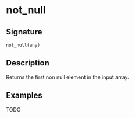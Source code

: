 # not_null

## Signature

`not_null(any)`

## Description

Returns the first non null element in the input array.

## Examples

TODO
